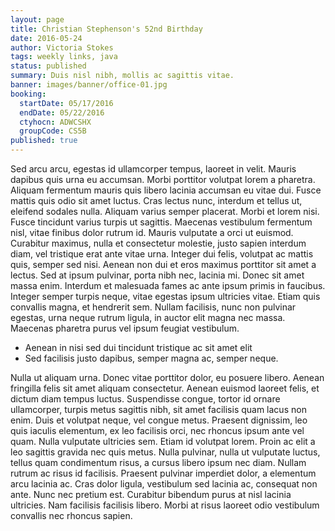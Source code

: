 ```yaml
---
layout: page
title: Christian Stephenson's 52nd Birthday
date: 2016-05-24
author: Victoria Stokes
tags: weekly links, java
status: published
summary: Duis nisl nibh, mollis ac sagittis vitae.
banner: images/banner/office-01.jpg
booking:
  startDate: 05/17/2016
  endDate: 05/22/2016
  ctyhocn: ADWCSHX
  groupCode: CS5B
published: true
---
```

Sed arcu arcu, egestas id ullamcorper tempus, laoreet in velit. Mauris dapibus quis urna eu accumsan. Morbi porttitor volutpat lorem a pharetra. Aliquam fermentum mauris quis libero lacinia accumsan eu vitae dui. Fusce mattis quis odio sit amet luctus. Cras lectus nunc, interdum et tellus ut, eleifend sodales nulla. Aliquam varius semper placerat. Morbi et lorem nisi. Fusce tincidunt varius turpis ut sagittis.
Maecenas vestibulum fermentum nisl, vitae finibus dolor rutrum id. Mauris vulputate a orci ut euismod. Curabitur maximus, nulla et consectetur molestie, justo sapien interdum diam, vel tristique erat ante vitae urna. Integer dui felis, volutpat ac mattis quis, semper sed nisi. Aenean non dui et eros maximus porttitor sit amet a lectus. Sed at ipsum pulvinar, porta nibh nec, lacinia mi. Donec sit amet massa enim. Interdum et malesuada fames ac ante ipsum primis in faucibus. Integer semper turpis neque, vitae egestas ipsum ultricies vitae. Etiam quis convallis magna, et hendrerit sem. Nullam facilisis, nunc non pulvinar egestas, urna neque rutrum ligula, in auctor elit magna nec massa. Maecenas pharetra purus vel ipsum feugiat vestibulum.

* Aenean in nisi sed dui tincidunt tristique ac sit amet elit
* Sed facilisis justo dapibus, semper magna ac, semper neque.

Nulla ut aliquam urna. Donec vitae porttitor dolor, eu posuere libero. Aenean fringilla felis sit amet aliquam consectetur. Aenean euismod laoreet felis, et dictum diam tempus luctus. Suspendisse congue, tortor id ornare ullamcorper, turpis metus sagittis nibh, sit amet facilisis quam lacus non enim. Duis et volutpat neque, vel congue metus. Praesent dignissim, leo quis iaculis elementum, ex leo facilisis orci, nec rhoncus ipsum ante vel quam. Nulla vulputate ultricies sem. Etiam id volutpat lorem.
Proin ac elit a leo sagittis gravida nec quis metus. Nulla pulvinar, nulla ut vulputate luctus, tellus quam condimentum risus, a cursus libero ipsum nec diam. Nullam rutrum ac risus id facilisis. Praesent pulvinar imperdiet dolor, a elementum arcu lacinia ac. Cras dolor ligula, vestibulum sed lacinia ac, consequat non ante. Nunc nec pretium est. Curabitur bibendum purus at nisl lacinia ultricies. Nam facilisis facilisis libero. Morbi at risus laoreet odio vestibulum convallis nec rhoncus sapien.
